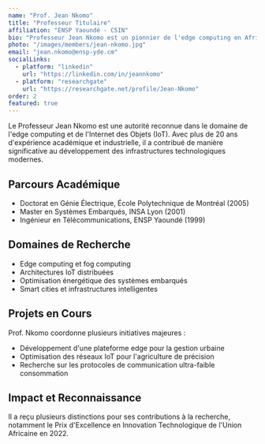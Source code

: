 ```yaml
---
name: "Prof. Jean Nkomo"
title: "Professeur Titulaire"
affiliation: "ENSP Yaoundé - C5IN"
bio: "Professeur Jean Nkomo est un pionnier de l'edge computing en Afrique. Il dirige les recherches sur l'optimisation des architectures edge et IoT au sein du C5IN, avec un focus particulier sur les applications pour les smart cities africaines."
photo: "/images/members/jean-nkomo.jpg"
email: "jean.nkomo@ensp-yde.cm"
socialLinks:
  - platform: "linkedin"
    url: "https://linkedin.com/in/jeannkomo"
  - platform: "researchgate"
    url: "https://researchgate.net/profile/Jean-Nkomo"
order: 2
featured: true
---
```


Le Professeur Jean Nkomo est une autorité reconnue dans le domaine de l'edge computing et de l'Internet des Objets (IoT). Avec plus de 20 ans d'expérience académique et industrielle, il a contribué de manière significative au développement des infrastructures technologiques modernes.

## Parcours Académique

- Doctorat en Génie Électrique, École Polytechnique de Montréal (2005)
- Master en Systèmes Embarqués, INSA Lyon (2001)
- Ingénieur en Télécommunications, ENSP Yaoundé (1999)

## Domaines de Recherche

- Edge computing et fog computing
- Architectures IoT distribuées
- Optimisation énergétique des systèmes embarqués
- Smart cities et infrastructures intelligentes

## Projets en Cours

Prof. Nkomo coordonne plusieurs initiatives majeures :
- Développement d'une plateforme edge pour la gestion urbaine
- Optimisation des réseaux IoT pour l'agriculture de précision
- Recherche sur les protocoles de communication ultra-faible consommation

## Impact et Reconnaissance

Il a reçu plusieurs distinctions pour ses contributions à la recherche, notamment le Prix d'Excellence en Innovation Technologique de l'Union Africaine en 2022.